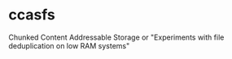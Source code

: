 # ccasfs
Chunked Content Addressable Storage or "Experiments with file deduplication on low RAM systems"
